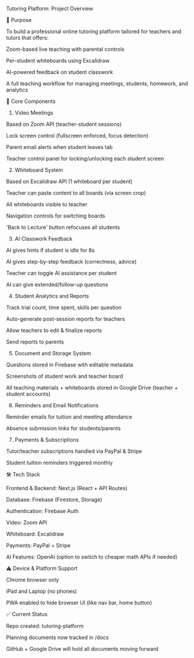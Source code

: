Tutoring Platform: Project Overview

🎯 Purpose

To build a professional online tutoring platform tailored for teachers and tutors that offers:

Zoom-based live teaching with parental controls

Per-student whiteboards using Excalidraw

AI-powered feedback on student classwork

A full teaching workflow for managing meetings, students, homework, and analytics

🧩 Core Components

1. Video Meetings

Based on Zoom API (teacher-student sessions)

Lock screen control (fullscreen enforced, focus detection)

Parent email alerts when student leaves tab

Teacher control panel for locking/unlocking each student screen

2. Whiteboard System

Based on Excalidraw API (1 whiteboard per student)

Teacher can paste content to all boards (via screen crop)

All whiteboards visible to teacher

Navigation controls for switching boards

'Back to Lecture' button refocuses all students

3. AI Classwork Feedback

AI gives hints if student is idle for 8s

AI gives step-by-step feedback (correctness, advice)

Teacher can toggle AI assistance per student

AI can give extended/follow-up questions

4. Student Analytics and Reports

Track trial count, time spent, skills per question

Auto-generate post-session reports for teachers

Allow teachers to edit & finalize reports

Send reports to parents

5. Document and Storage System

Questions stored in Firebase with editable metadata

Screenshots of student work and teacher board

All teaching materials + whiteboards stored in Google Drive (teacher + student accounts)

6. Reminders and Email Notifications

Reminder emails for tuition and meeting attendance

Absence submission links for students/parents

7. Payments & Subscriptions

Tutor/teacher subscriptions handled via PayPal & Stripe

Student tuition reminders triggered monthly

🛠️ Tech Stack

Frontend & Backend: Next.js (React + API Routes)

Database: Firebase (Firestore, Storage)

Authentication: Firebase Auth

Video: Zoom API

Whiteboard: Excalidraw

Payments: PayPal + Stripe

AI Features: OpenAI (option to switch to cheaper math APIs if needed)

⚠️ Device & Platform Support

Chrome browser only

iPad and Laptop (no phones)

PWA enabled to hide browser UI (like nav bar, home button)

✅ Current Status

Repo created: tutoring-platform

Planning documents now tracked in /docs

GitHub + Google Drive will hold all documents moving forward
